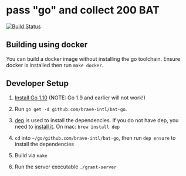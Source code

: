 # pass "go" and collect 200 BAT

[![Build
Status](https://travis-ci.org/brave-intl/bat-go.svg?branch=master)](https://travis-ci.org/brave-intl/bat-go)

## Building using docker

You can build a docker image without installing the go toolchain. Ensure docker
is installed then run `make docker`.

## Developer Setup

1. [Install Go 1.10](https://golang.org/doc/install) (NOTE: Go 1.9 and earlier will not work!)

2. Run `go get -d github.com/brave-intl/bat-go`.

3. [dep](https://github.com/golang/dep) is used to install the dependencies.  If you do not have dep, you need to [install it](https://github.com/golang/dep#setup). On mac:
`brew install dep`

4. `cd` into `~/go/github.com/brave-intl/bat-go`, then run `dep ensure` to install the dependencies

5. Build via `make`

6. Run the server executable `./grant-server`
